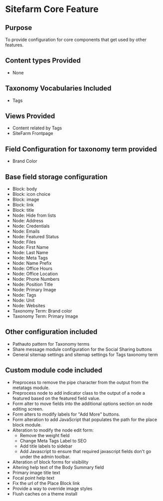 # Sitefarm Core Feature

## Purpose
To provide configuration for core components that get used by other features.

## Content types Provided
* None

## Taxonomy Vocabularies Included
* Tags

## Views Provided
* Content related by Tags
* SiteFarm Frontpage

## Field Configuration for taxonomy term provided
* Brand Color

## Base field storage configuration
* Block: body
* Block: icon choice
* Block: image
* Block: link
* Block: title
* Node: Hide from lists
* Node: Address
* Node: Credentials
* Node: Emails
* Node: Featured Status
* Node: Files
* Node: First Name
* Node: Last Name
* Node: Meta Tags
* Node: Name Prefix
* Node: Office Hours
* Node: Office Location
* Node: Phone Numbers
* Node: Position Title
* Node: Primary Image
* Node: Tags
* Node: Unit
* Node: Websites
* Taxonomy Term: Brand color
* Taxonomy Term: Primary Image

## Other configuration included
* Pathauto pattern for Taxonomy terms
* Share message module configuration for the Social Sharing buttons
* General sitemap settings and sitemap settings for Tags taxonomy term

## Custom module code included
* Preprocess to remove the pipe character from the output from the metatags module.
* Preprocess node to add indicator class to the output of a node a featured based on the featured field value.
* Form alter to move fields into the additional options section on node editing screen. 
* Form alters to modify labels for "Add More" buttons.
* Form alteration to add JavaScript that populates the path for the place block module.
* Alteration to modify the node edit form:
    * Remove the weight field
    * Change Meta Tags Label to SEO
    * Add title labels to sidebar
    * Add Javascript to ensure that required javascript fields don't go under the admin toolbar.
* Alteration of block forms for visibility
* Altering help text of the Body Summary field
* Primary image title text
* Focal point help text
* Fix the url of the Place Block link
* Provide a way to override image styles
* Flush caches on a theme install
